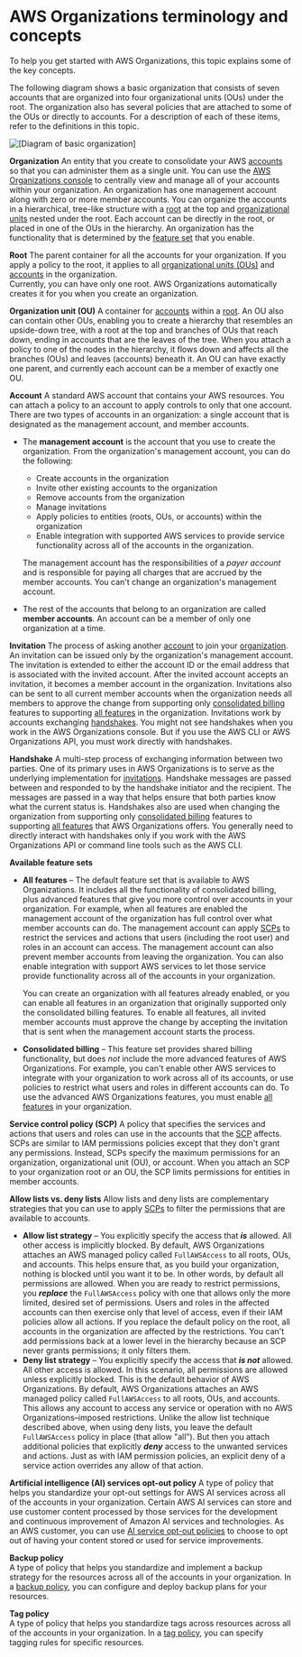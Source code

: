 # AWS Organizations terminology and concepts<a name="orgs_getting-started_concepts"></a>

To help you get started with AWS Organizations, this topic explains some of the key concepts\. 

The following diagram shows a basic organization that consists of seven accounts that are organized into four organizational units \(OUs\) under the root\. The organization also has several policies that are attached to some of the OUs or directly to accounts\. For a description of each of these items, refer to the definitions in this topic\.

![\[Diagram of basic organization\]](http://docs.aws.amazon.com/organizations/latest/userguide/images/AccountOuDiagram.png)

**Organization**  <a name="org"></a>
An entity that you create to consolidate your AWS [accounts](#account) so that you can administer them as a single unit\. You can use the [AWS Organizations console](https://console.aws.amazon.com/organizations/) to centrally view and manage all of your accounts within your organization\. An organization has one management account along with zero or more member accounts\. You can organize the accounts in a hierarchical, tree\-like structure with a [root](#root) at the top and [organizational units](#organizationalunit) nested under the root\. Each account can be directly in the root, or placed in one of the OUs in the hierarchy\. An organization has the functionality that is determined by the [feature set](#feature-set) that you enable\. 

**Root**  <a name="root"></a>
The parent container for all the accounts for your organization\. If you apply a policy to the root, it applies to all [organizational units \(OUs\)](#organizationalunit) and [accounts](#account) in the organization\.  
Currently, you can have only one root\. AWS Organizations automatically creates it for you when you create an organization\.

**Organization unit \(OU\)**  <a name="organizationalunit"></a>
A container for [accounts](#account) within a [root](#root)\. An OU also can contain other OUs, enabling you to create a hierarchy that resembles an upside\-down tree, with a root at the top and branches of OUs that reach down, ending in accounts that are the leaves of the tree\. When you attach a policy to one of the nodes in the hierarchy, it flows down and affects all the branches \(OUs\) and leaves \(accounts\) beneath it\. An OU can have exactly one parent, and currently each account can be a member of exactly one OU\.

**Account**  <a name="account"></a>
A standard AWS account that contains your AWS resources\. You can attach a policy to an account to apply controls to only that one account\.  
There are two types of accounts in an organization: a single account that is designated as the management account, and member accounts\.  
+ The **management account** is the account that you use to create the organization\. From the organization's management account, you can do the following:
  + Create accounts in the organization
  + Invite other existing accounts to the organization
  + Remove accounts from the organization
  + Manage invitations
  + Apply policies to entities \(roots, OUs, or accounts\) within the organization
  + Enable integration with supported AWS services to provide service functionality across all of the accounts in the organization\.

  The management account has the responsibilities of a *payer account* and is responsible for paying all charges that are accrued by the member accounts\. You can't change an organization's management account\.
+ The rest of the accounts that belong to an organization are called **member accounts**\. An account can be a member of only one organization at a time\.

**Invitation**  <a name="invite"></a>
The process of asking another [account](#account) to join your [organization](#org)\. An invitation can be issued only by the organization's management account\. The invitation is extended to either the account ID or the email address that is associated with the invited account\. After the invited account accepts an invitation, it becomes a member account in the organization\. Invitations also can be sent to all current member accounts when the organization needs all members to approve the change from supporting only [consolidated billing](#feature-set-cb-only) features to supporting [all features](#feature-set-all) in the organization\. Invitations work by accounts exchanging [handshakes](#handshake)\. You might not see handshakes when you work in the AWS Organizations console\. But if you use the AWS CLI or AWS Organizations API, you must work directly with handshakes\.

**Handshake**  <a name="handshake"></a>
A multi\-step process of exchanging information between two parties\. One of its primary uses in AWS Organizations is to serve as the underlying implementation for [invitations](#invite)\. Handshake messages are passed between and responded to by the handshake initiator and the recipient\. The messages are passed in a way that helps ensure that both parties know what the current status is\. Handshakes also are used when changing the organization from supporting only [consolidated billing](#feature-set-cb-only) features to supporting [all features](#feature-set-all) that AWS Organizations offers\. You generally need to directly interact with handshakes only if you work with the AWS Organizations API or command line tools such as the AWS CLI\.

**Available feature sets**  <a name="feature-set"></a>
+ <a name="feature-set-all"></a>**All features** – The default feature set that is available to AWS Organizations\. It includes all the functionality of consolidated billing, plus advanced features that give you more control over accounts in your organization\. For example, when all features are enabled the management account of the organization has full control over what member accounts can do\. The management account can apply [SCPs](orgs_manage_policies_scps.md) to restrict the services and actions that users \(including the root user\) and roles in an account can access\. The management account can also prevent member accounts from leaving the organization\. You can also enable integration with support AWS services to let those service provide functionality across all of the accounts in your organization\.

  You can create an organization with all features already enabled, or you can enable all features in an organization that originally supported only the consolidated billing features\. To enable all features, all invited member accounts must approve the change by accepting the invitation that is sent when the management account starts the process\.
+ <a name="feature-set-cb-only"></a>**Consolidated billing** – This feature set provides shared billing functionality, but does *not* include the more advanced features of AWS Organizations\. For example, you can't enable other AWS services to integrate with your organization to work across all of its accounts, or use policies to restrict what users and roles in different accounts can do\. To use the advanced AWS Organizations features, you must enable [all features](#feature-set-all) in your organization\.

**Service control policy \(SCP\)**  <a name="scp"></a>
A policy that specifies the services and actions that users and roles can use in the accounts that the [SCP](orgs_manage_policies_scps.md) affects\. SCPs are similar to IAM permissions policies except that they don't grant any permissions\. Instead, SCPs specify the maximum permissions for an organization, organizational unit \(OU\), or account\. When you attach an SCP to your organization root or an OU, the SCP limits permissions for entities in member accounts\. 

**Allow lists vs\. deny lists**  <a name="allowlist_denylist"></a>
Allow lists and deny lists are complementary strategies that you can use to apply [SCPs](orgs_manage_policies_scps.md) to filter the permissions that are available to accounts\.  
+ <a name="allowlist"></a>**Allow list strategy** – You explicitly specify the access that ***is*** allowed\. All other access is implicitly blocked\. By default, AWS Organizations attaches an AWS managed policy called `FullAWSAccess` to all roots, OUs, and accounts\. This helps ensure that, as you build your organization, nothing is blocked until you want it to be\. In other words, by default all permissions are allowed\. When you are ready to restrict permissions, you ***replace*** the `FullAWSAccess` policy with one that allows only the more limited, desired set of permissions\. Users and roles in the affected accounts can then exercise only that level of access, even if their IAM policies allow all actions\. If you replace the default policy on the root, all accounts in the organization are affected by the restrictions\. You can't add permissions back at a lower level in the hierarchy because an SCP never grants permissions; it only filters them\.
+ <a name="denylist"></a>**Deny list strategy** – You explicitly specify the access that ***is not*** allowed\. All other access is allowed\. In this scenario, all permissions are allowed unless explicitly blocked\. This is the default behavior of AWS Organizations\. By default, AWS Organizations attaches an AWS managed policy called `FullAWSAccess` to all roots, OUs, and accounts\. This allows any account to access any service or operation with no AWS Organizations–imposed restrictions\. Unlike the allow list technique described above, when using deny lists, you leave the default `FullAWSAccess` policy in place \(that allow "all"\)\. But then you attach additional policies that explicitly ***deny*** access to the unwanted services and actions\. Just as with IAM permission policies, an explicit deny of a service action overrides any allow of that action\.

**Artificial intelligence \(AI\) services opt\-out policy**  <a name="tag_policy"></a>
A type of policy that helps you standardize your opt\-out settings for AWS AI services across all of the accounts in your organization\. Certain AWS AI services can store and use customer content processed by those services for the development and continuous improvement of Amazon AI services and technologies\. As an AWS customer, you can use [AI service opt\-out policies](orgs_manage_policies_ai-opt-out.md) to choose to opt out of having your content stored or used for service improvements\. 

**Backup policy**  
A type of policy that helps you standardize and implement a backup strategy for the resources across all of the accounts in your organization\. In a [backup policy](orgs_manage_policies_backup.md), you can configure and deploy backup plans for your resources\. 

**Tag policy**  
A type of policy that helps you standardize tags across resources across all of the accounts in your organization\. In a [tag policy](orgs_manage_policies_tag-policies.md), you can specify tagging rules for specific resources\. 